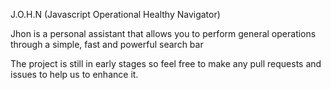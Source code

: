 J.O.H.N (Javascript Operational Healthy Navigator)

Jhon is a personal assistant that allows you to perform general operations through a simple, fast
and powerful search bar

The project is still in early stages so feel free to make any pull requests and issues to help us to enhance it.
